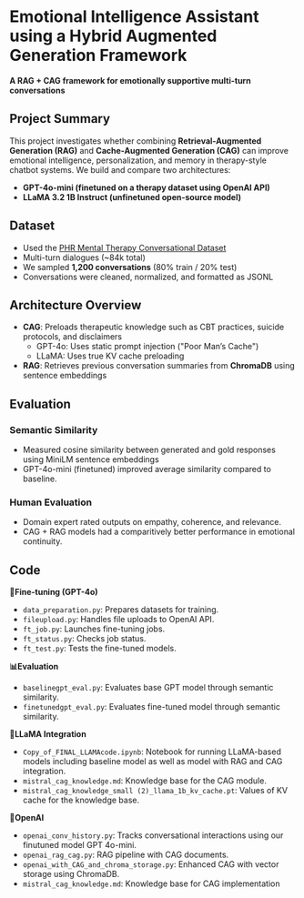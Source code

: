 # Emotional Intelligence Assistant using a Hybrid Augmented Generation Framework 
**A RAG + CAG framework for emotionally supportive multi-turn conversations**

## Project Summary
This project investigates whether combining **Retrieval-Augmented Generation (RAG)** and **Cache-Augmented Generation (CAG)** can improve emotional intelligence, personalization, and memory in therapy-style chatbot systems. We build and compare two architectures:
- **GPT-4o-mini (finetuned on a therapy dataset using OpenAI API)**
- **LLaMA 3.2 1B Instruct (unfinetuned open-source model)**


## Dataset
- Used the [PHR Mental Therapy Conversational Dataset](https://huggingface.co/datasets/vibhorag101/phr-mental-therapy-dataset-conversational-format)
- Multi-turn dialogues (~84k total)
- We sampled **1,200 conversations** (80% train / 20% test)
- Conversations were cleaned, normalized, and formatted as JSONL


## Architecture Overview
- **CAG**: Preloads therapeutic knowledge such as CBT practices, suicide protocols, and disclaimers
  - GPT-4o: Uses static prompt injection ("Poor Man’s Cache")
  - LLaMA: Uses true KV cache preloading
- **RAG**: Retrieves previous conversation summaries from **ChromaDB** using sentence embeddings


## Evaluation
### Semantic Similarity
- Measured cosine similarity between generated and gold responses using MiniLM sentence embeddings
- GPT-4o-mini (finetuned) improved average similarity compared to baseline.

### Human Evaluation
- Domain expert rated outputs on empathy, coherence, and relevance.
- CAG + RAG models had a comparitively better performance in emotional continuity.


## Code
**🧠Fine-tuning (GPT-4o)**

- `data_preparation.py`: Prepares datasets for training.
- `fileupload.py`: Handles file uploads to OpenAI API.
- `ft_job.py`: Launches fine-tuning jobs.
- `ft_status.py`: Checks job status.
- `ft_test.py`: Tests the fine-tuned models.

**📊Evaluation**

- `baselinegpt_eval.py`: Evaluates base GPT model through semantic similarity.
- `finetunedgpt_eval.py`: Evaluates fine-tuned model through semantic similarity.

**🦙LLaMA Integration**

- `Copy_of_FINAL_LLAMAcode.ipynb`: Notebook for running LLaMA-based models including baseline model as well as model with RAG and CAG integration.
- `mistral_cag_knowledge.md`: Knowledge base for the CAG module.
- `mistral_cag_knowledge_small (2)_llama_1b_kv_cache.pt`: Values of KV cache for the knowledge base.

**🤖OpenAI**

- `openai_conv_history.py`: Tracks conversational interactions using our finutuned model GPT 4o-mini.
- `openai_rag_cag.py`: RAG pipeline with CAG documents.
- `openai_with_CAG_and_chroma_storage.py`: Enhanced CAG with vector storage using ChromaDB.
- `mistral_cag_knowledge.md`: Knowledge base for CAG implementation
